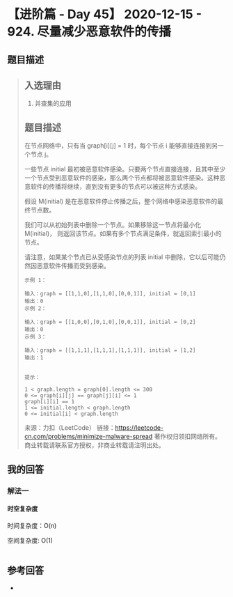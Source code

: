 # 【进阶篇 - Day 45】 2020-12-15 - 924. 尽量减少恶意软件的传播

## 题目描述

> ## 入选理由
>
> 1. 并查集的应用
>
> ## 题目描述
>
> 在节点网络中，只有当 graph[i][j] = 1 时，每个节点 i 能够直接连接到另一个节点 j。
>
> 一些节点 initial 最初被恶意软件感染。只要两个节点直接连接，且其中至少一个节点受到恶意软件的感染，那么两个节点都将被恶意软件感染。这种恶意软件的传播将继续，直到没有更多的节点可以被这种方式感染。
>
> 假设 M(initial) 是在恶意软件停止传播之后，整个网络中感染恶意软件的最终节点数。
>
> 我们可以从初始列表中删除一个节点。如果移除这一节点将最小化 M(initial)， 则返回该节点。如果有多个节点满足条件，就返回索引最小的节点。
>
> 请注意，如果某个节点已从受感染节点的列表 initial 中删除，它以后可能仍然因恶意软件传播而受到感染。
>
> ```
> 示例 1：
>
> 输入：graph = [[1,1,0],[1,1,0],[0,0,1]], initial = [0,1]
> 输出：0
> 示例 2：
>
> 输入：graph = [[1,0,0],[0,1,0],[0,0,1]], initial = [0,2]
> 输出：0
> 示例 3：
>
> 输入：graph = [[1,1,1],[1,1,1],[1,1,1]], initial = [1,2]
> 输出：1
>
>
> 提示：
>
> 1 < graph.length = graph[0].length <= 300
> 0 <= graph[i][j] == graph[j][i] <= 1
> graph[i][i] == 1
> 1 <= initial.length < graph.length
> 0 <= initial[i] < graph.length
> ```
>
> 来源：力扣（LeetCode）
> 链接：https://leetcode-cn.com/problems/minimize-malware-spread
> 著作权归领扣网络所有。商业转载请联系官方授权，非商业转载请注明出处。

## 我的回答

### 解法一

#### 时空复杂度

时间复杂度：O(n)

空间复杂度: O(1)

```JavaScript

```

## 参考回答

-
